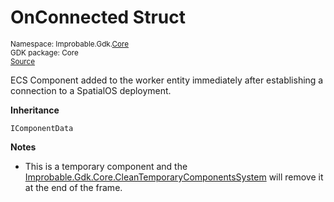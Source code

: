 
# OnConnected Struct
<sup>
Namespace: Improbable.Gdk.<a href="{{urlRoot}}/api/core-index">Core</a><br/>
GDK package: Core<br/>
<a href="https://www.github.com/spatialos/gdk-for-unity/blob/0.3.3/workers/unity/Packages/io.improbable.gdk.core/Components/WorkerEntityComponents.cs/#L21">Source</a>
<style>
a code {
                    padding: 0em 0.25em!important;
}
code {
                    background-color: #ffffff!important;
}
</style>
</sup>


</p>



<p>ECS Component added to the worker entity immediately after establishing a connection to a SpatialOS deployment. </p>



</p>

<b>Inheritance</b>

<code>IComponentData</code>


</p>

<b>Notes</b>

- This is a temporary component and the <a href="{{urlRoot}}/api/core/clean-temporary-components-system">Improbable.Gdk.Core.CleanTemporaryComponentsSystem</a> will remove it at the end of the frame. 












